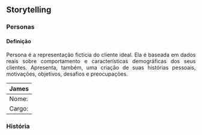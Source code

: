 <h2><b>Storytelling</b></h2>

<h3><b>Personas</b></h3>
<h4><b>Definição</b></h4>
<p align="justify">
Persona é a representação fictícia do cliente ideal. Ela é baseada em
dados reais sobre comportamento e características demográficas dos seus clientes.
Apresenta, também, uma criação de suas histórias pessoais, motivações, objetivos,
desafios e preocupações.
</p>

|       James        |
|--------------------|
|Nome:  | James      |
|Cargo: | Engenheiro |

<h3><b>História</b></h3>